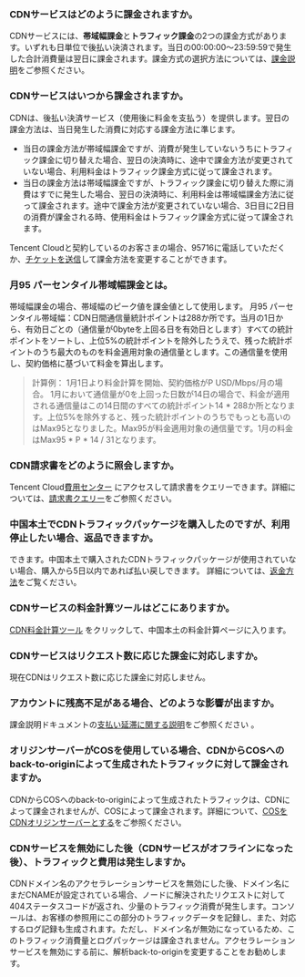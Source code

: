 ### CDNサービスはどのように課金されますか。
CDNサービスには、**帯域幅課金**と**トラフィック課金**の2つの課金方式があります。いずれも日単位で後払い決済されます。当日の00:00:00～23:59:59で発生した合計消費量は翌日に課金されます。課金方式の選択方法については、[課金説明](https://intl.cloud.tencent.com/document/product/228/2949)をご参照ください。

### CDNサービスはいつから課金されますか。
CDNは、後払い決済サービス（使用後に料金を支払う）を提供します。翌日の課金方法は、当日発生した消費に対応する課金方法に準じます。
- 当日の課金方法が帯域幅課金ですが、消費が発生していないうちにトラフィック課金に切り替えた場合、翌日の決済時に、途中で課金方法が変更されていない場合、利用料金はトラフィック課金方式に従って課金されます。
- 当日の課金方法は帯域幅課金ですが、トラフィック課金に切り替えた際に消費はすでに発生した場合、翌日の決済時に、利用料金は帯域幅課金方法に従って課金されます。途中で課金方法が変更されていない場合、3日目に2日目の消費が課金される時、使用料金はトラフィック課金方式に従って課金されます。

Tencent Cloudと契約しているのお客さまの場合、95716に電話していただくか、[チケットを送信](https://console.cloud.tencent.com/workorder/category)して課金方法を変更することができます。

### 月95 パーセンタイル帯域幅課金とは。
帯域幅課金の場合、帯域幅のピーク値を課金値として使用します。
月95 パーセンタイル帯域幅：CDN日間通信量統計ポイントは288か所です。当月の1日から、有効日ごとの（通信量が0byteを上回る日を有効日とします）すべての統計ポイントをソートし、上位5%の統計ポイントを除外したうえで、残った統計ポイントのうち最大のものを料金適用対象の通信量とします。この通信量を使用し、契約価格に基づいて料金を算出します。
> 計算例：
> 1月1日より料金計算を開始、契約価格がP USD/Mbps/月の場合。
> 1月において通信量が0を上回った日数が14日の場合で、料金が適用される通信量はこの14日間のすべての統計ポイント14 * 288か所となります。上位5%を除外すると、残った統計ポイントのうちでもっとも高いのはMax95となりました。Max95が料金適用対象の通信量です。1月の料金はMax95 * P * 14 / 31となります。

### CDN請求書をどのように照会しますか。
Tencent Cloud[費用センター](https://console.cloud.tencent.com/account) にアクセスして請求書をクエリーできます。詳細については、[請求書クエリー](https://intl.cloud.tencent.com/document/product/228/6071)をご参照ください。

### 中国本土でCDNトラフィックパッケージを購入したのですが、利用停止したい場合、返品できますか。
できます。中国本土で購入されたCDNトラフィックパッケージが使用されていない場合、購入から5日以内であれば払い戻しできます。 詳細については、[返金方法](https://cloud.tencent.com/document/product/228/41214)をご覧ください。

### CDNサービスの料金計算ツールはどこにありますか。
[CDN料金計算ツール](https://buy.cloud.tencent.com/calculator/cdn) をクリックして、中国本土の料金計算ページに入ります。

### CDNサービスはリクエスト数に応じた課金に対応しますか。
現在CDNはリクエスト数に応じた課金に対応しません。

### アカウントに残高不足がある場合、どのような影響が出ますか。
課金説明ドキュメントの[支払い延滞に関する説明](https://intl.cloud.tencent.com/document/product/228/2949#.E6.AC.A0.E8.B4.B9.E8.AF.B4.E6.98.8E)をご参照ください 。　

### オリジンサーバーがCOSを使用している場合、CDNからCOSへのback-to-originによって生成されたトラフィックに対して課金されますか。
CDNからCOSへのback-to-originによって生成されたトラフィックは、CDNによって課金されませんが、COSによって課金されます。詳細について、[COSをCDNオリジンサーバーとする](https://intl.cloud.tencent.com/document/product/228/32977)をご参照ください。

### CDNサービスを無効にした後（CDNサービスがオフラインになった後）、トラフィックと費用は発生しますか。
CDNドメイン名のアクセラレーションサービスを無効にした後、ドメイン名にまだCNAMEが設定されている場合、ノードに解決されたリクエストに対して404ステータスコードが返され、少量のトラフィック消費が発生します。コンソールは、お客様の参照用にこの部分のトラフィックデータを記録し、また、対応するログ記録も生成されます。ただし、ドメイン名が無効になっているため、このトラフィック消費量とログパッケージは課金されません。アクセラレーションサービスを無効にする前に、解析back-to-originを変更することをお勧めします。
